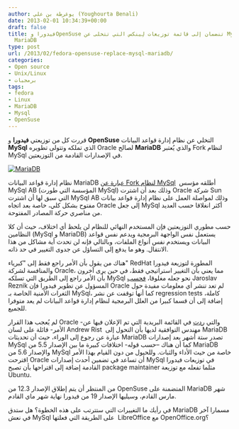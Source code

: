 ```yaml
---
author: يوغرطة بن علي (Youghourta Benali)
date: 2013-02-01 10:34:39+00:00
draft: false
title: فيدورا وOpenSuse تنضمان إلى قائمة توزيعات لِينكس التي تتخلى عن MySql لصالح
  MariaDB
type: post
url: /2013/02/fedora-opensuse-replace-mysql-mariadb/
categories:
- Open source
- Unix/Linux
- برمجيات
tags:
- fedora
- Linux
- MariaDB
- Mysql
- OpenSuse
---
```


قررت كل من توزيعتي **فيدورا** و **OpenSuse** التخلي عن نظام إدارة قواعد البيانات **MySql** الذي تملكه وتتولى تطويره Oracle لصالح **MariaDB** والذي يُعتبر Fork لنظام MySql في الإصدارات القادمة من التوزيعتين.




[![MariaDB](http://www.it-scoop.com/wp-content/uploads/2013/02/MariaDB.png)
](http://www.it-scoop.com/wp-content/uploads/2013/02/MariaDB.png)




نظام إدارة قواعد البيانات MariaDB [عبارة عن Fork لنظام MySql](http://www.it-scoop.com/2010/01/%d8%a5%d8%b7%d9%84%d8%a7%d9%82-mariadb-5-1-%d8%a7%d9%84%d9%85%d8%b4%d8%a7%d8%a8%d9%87-%d9%88-%d8%a7%d9%84%d9%85%d9%86%d8%a7%d9%81%d8%b3-%d9%84%d9%80-mysql-%d8%b0%d9%88-4-storage-engine/)  أطلقه مؤسس MySql AB (المؤسسة التي طورت MySql) وذلك بعد أن اشترت Oracle شركة Sun التي سبق لها أن اشترت MySql AB وذلك لمواصلة العمل على نظام إدارة قواعد بيانات مفتوح بشكل كلي، خاصة بعد اتجاه Oracle إلى جعل MySql أكثر انغلاقا حسب العديد من مناصري حركة المصادر المفتوحة.




حسب مطوري التوزيعتين فإن المستخدم النهائي للنظام لن يلحظ أي اختلاف، حيث أن كلا النظامين (MySql و MariaDB) يستعمل نفس الواجهة البرمجية ويدعم نفس قواعد البيانات ويستخدم نفس أنواع الملفات، وبالتالي فإنه لن تحدث أية مشاكل من هذا الانتقال. وهو ما يدفع إلى التساؤل عن جدوى التغيير في حد ذاته.




هناك من يقول بأن الأمر راجع فقط إلى "كبرياء" RedHat المطورة لتوزيعة فيدورا والمنافسة لشركة Oracle، مما يعني بأن التغيير استراتيجي فقط، في حين يرى آخرون بأن الأمر راجع إلى الطريق التي تسلكه MySql نحو جعله مغلوقا، [فحسب](http://lists.fedoraproject.org/pipermail/devel-announce/2013-January/001037.html) Jaroslav Reznik المسؤول عن تطوير فيدورا فإن Oracle لم تعد تنشر أي معلومات مفيدة حول الثغرات الأمنية الخاصة بـ MySql، كما أنها توقفت عن نشر regression tests كاملة، إضافة إلى أن قسما كبيرا من العلل البرمجية لنظام إدارة قواعد البيانات لم يعد متوفرا للجميع.




لم يُعجب هذا القرار Oracle -والتي [ردت](http://lists.fedoraproject.org/pipermail/devel-announce/2013-January/001037.html) في القائمة البريدية التي تم الإعلان فيها عن الأمر- قائلة على لسان Andrew Rist  مهندس التوافقية لديها بأن التحول إلى MariaDB عبارة عن رجوع إلى الوراء، حيث أن تحديثات MariaDB تصدر ستة أشهر بعد إصدارات MySql كما أن هناك –حسب قوله- اختلافات كبيرة ما بين الإصدار 5.5 من MariaDB والإصدار 5.6 من MySql خاصة من حيث الأداء والثبات. وللحيول من دون القيام بهذا الأمر اقترحت Oracle أن تساعد في تضمين أحدث إصدارات MySql في توزيعات فيدورا القادمة إضافة إلى اقتراحها بأن تصبح package maintainer مثلما تفعله مع توزيعة Ubuntu.




من المنتظر أن يتم إطلاق الإصدار 12.3 من OpenSuse المتضمنة على MariaDB شهر مارس القادم، وسيليها الإصدار 19 من فيدورا نهاية شهر ماي القادم.




في رأيك ما التغييرات التي ستترتب على هذه الخطوة؟ هل ستدق MariaDB مسمارا آخر في نعش MySql على الطريقة التي فعلتها  LibreOffice مع OpenOffice.org؟
